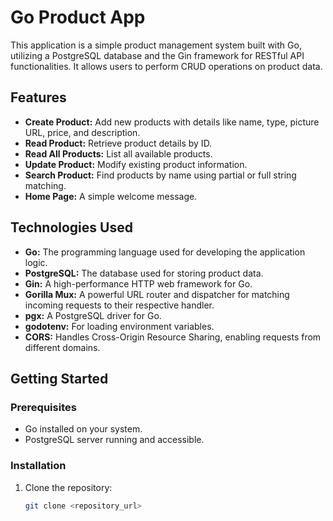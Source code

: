 # Go Product App

This application is a simple product management system built with Go, utilizing a PostgreSQL database and the Gin framework for RESTful API functionalities.  It allows users to perform CRUD operations on product data.

## Features

* **Create Product:** Add new products with details like name, type, picture URL, price, and description.
* **Read Product:** Retrieve product details by ID.
* **Read All Products:** List all available products.
* **Update Product:** Modify existing product information.
* **Search Product:** Find products by name using partial or full string matching.
* **Home Page:** A simple welcome message.

## Technologies Used

* **Go:** The programming language used for developing the application logic.
* **PostgreSQL:** The database used for storing product data.
* **Gin:** A high-performance HTTP web framework for Go.
* **Gorilla Mux:** A powerful URL router and dispatcher for matching incoming requests to their respective handler.
* **pgx:** A PostgreSQL driver for Go.
* **godotenv:** For loading environment variables.
* **CORS:**  Handles Cross-Origin Resource Sharing, enabling requests from different domains.

## Getting Started

### Prerequisites

* Go installed on your system.
* PostgreSQL server running and accessible.

### Installation

1. Clone the repository:
   ```bash
   git clone <repository_url>
